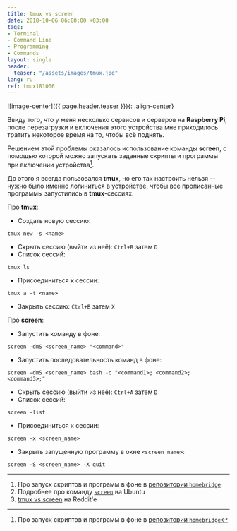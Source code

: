 ```yaml
---
title: tmux vs screen
date: 2018-10-06 06:00:00 +03:00
tags:
- Terminal
- Command Line
- Programming
- Commands
layout: single
header:
  teaser: "/assets/images/tmux.jpg"
lang: ru
ref: tmux181006
---
```


![image-center]({{ page.header.teaser }}){: .align-center}

Ввиду того, что у меня несколько сервисов и серверов на **Raspberry Pi**, после перезагрузки и включения этого устройства мне приходилось тратить некоторое время на то, чтобы всё поднять.

Решением этой проблемы оказалось использование команды **screen**, с помощью которой можно запускать заданные скрипты и программы при включении устройства[^1].

[^1]: Про запуск скриптов и программ в фоне в [репозитории `homebridge`](https://github.com/nfarina/homebridge/wiki/Running-HomeBridge-on-a-Raspberry-Pi#running-homebridge-on-boot-etcrclocal-using-screen)

До этого я всегда пользовался **tmux**, но его так настроить нельзя -- нужно было именно логиниться в устройстве, чтобы все прописанные программы запустились в **tmux**-сессиях.

Про **tmux**:
- Создать новую сессию:
```
tmux new -s <name>
```
- Cкрыть сессию (выйти из неё): `Ctrl+B` затем `D`
- Список сессий:
```
tmux ls
```
- Присоединиться к сессии:
```
tmux a -t <name>
```
- Закрыть сессию: `Ctrl+B` затем `X`


Про **screen**:
- Запустить команду в фоне:
```
screen -dmS <screen_name> "<command>"
```
- Запустить последовательность команд в фоне:
```
screen -dmS <screen_name> bash -c "<command1>; <command2>; <command3>;"
```
- Cкрыть сессию (выйти из неё): `Ctrl+A` затем `D`
- Список сессий:
```
screen -list
```
- Присоединиться к сессии:
```
screen -x <screen_name>
```
- Закрыть запущенную программу в окне `<screen_name>`:
```
screen -S <screen_name> -X quit
```

---

1. Про запуск скриптов и программ в фоне в [репозитории `homebridge`](https://github.com/nfarina/homebridge/wiki/Running-HomeBridge-on-a-Raspberry-Pi#running-homebridge-on-boot-etcrclocal-using-screen)
2. Подробнее про команду [`screen`](https://help.ubuntu.ru/wiki/screen) на Ubuntu
3. [tmux vs screen](https://www.reddit.com/r/linux/comments/6ffrmy/differences_between_tmux_vs_screen/) на Reddit'e
